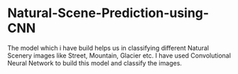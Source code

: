 # Natural-Scene-Prediction-using-CNN
The model which i have build helps us in classifying different Natural Scenery images like Street, Mountain, Glacier  etc. I have used Convolutional Neural Network to build this model and classify the images.
